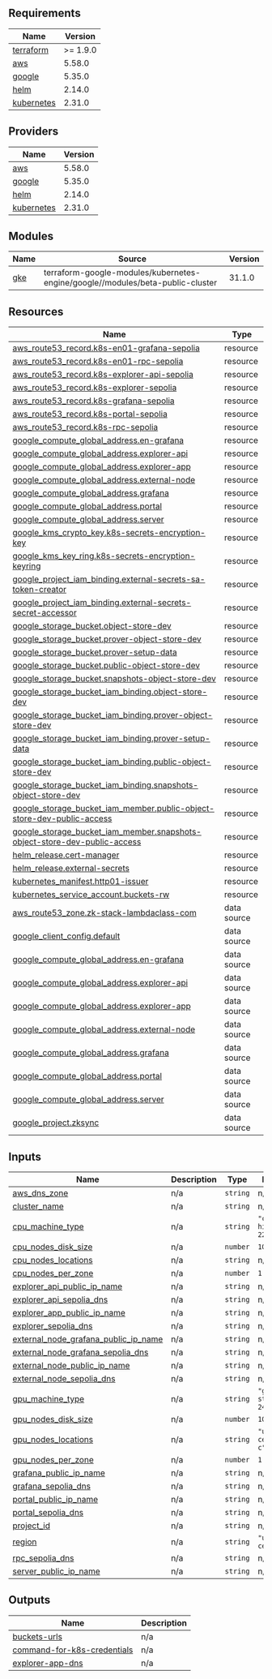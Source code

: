 <!-- BEGIN_TF_DOCS -->
## Requirements

| Name | Version |
|------|---------|
| <a name="requirement_terraform"></a> [terraform](#requirement\_terraform) | >= 1.9.0 |
| <a name="requirement_aws"></a> [aws](#requirement\_aws) | 5.58.0 |
| <a name="requirement_google"></a> [google](#requirement\_google) | 5.35.0 |
| <a name="requirement_helm"></a> [helm](#requirement\_helm) | 2.14.0 |
| <a name="requirement_kubernetes"></a> [kubernetes](#requirement\_kubernetes) | 2.31.0 |

## Providers

| Name | Version |
|------|---------|
| <a name="provider_aws"></a> [aws](#provider\_aws) | 5.58.0 |
| <a name="provider_google"></a> [google](#provider\_google) | 5.35.0 |
| <a name="provider_helm"></a> [helm](#provider\_helm) | 2.14.0 |
| <a name="provider_kubernetes"></a> [kubernetes](#provider\_kubernetes) | 2.31.0 |

## Modules

| Name | Source | Version |
|------|--------|---------|
| <a name="module_gke"></a> [gke](#module\_gke) | terraform-google-modules/kubernetes-engine/google//modules/beta-public-cluster | 31.1.0 |

## Resources

| Name | Type |
|------|------|
| [aws_route53_record.k8s-en01-grafana-sepolia](https://registry.terraform.io/providers/hashicorp/aws/5.58.0/docs/resources/route53_record) | resource |
| [aws_route53_record.k8s-en01-rpc-sepolia](https://registry.terraform.io/providers/hashicorp/aws/5.58.0/docs/resources/route53_record) | resource |
| [aws_route53_record.k8s-explorer-api-sepolia](https://registry.terraform.io/providers/hashicorp/aws/5.58.0/docs/resources/route53_record) | resource |
| [aws_route53_record.k8s-explorer-sepolia](https://registry.terraform.io/providers/hashicorp/aws/5.58.0/docs/resources/route53_record) | resource |
| [aws_route53_record.k8s-grafana-sepolia](https://registry.terraform.io/providers/hashicorp/aws/5.58.0/docs/resources/route53_record) | resource |
| [aws_route53_record.k8s-portal-sepolia](https://registry.terraform.io/providers/hashicorp/aws/5.58.0/docs/resources/route53_record) | resource |
| [aws_route53_record.k8s-rpc-sepolia](https://registry.terraform.io/providers/hashicorp/aws/5.58.0/docs/resources/route53_record) | resource |
| [google_compute_global_address.en-grafana](https://registry.terraform.io/providers/hashicorp/google/5.35.0/docs/resources/compute_global_address) | resource |
| [google_compute_global_address.explorer-api](https://registry.terraform.io/providers/hashicorp/google/5.35.0/docs/resources/compute_global_address) | resource |
| [google_compute_global_address.explorer-app](https://registry.terraform.io/providers/hashicorp/google/5.35.0/docs/resources/compute_global_address) | resource |
| [google_compute_global_address.external-node](https://registry.terraform.io/providers/hashicorp/google/5.35.0/docs/resources/compute_global_address) | resource |
| [google_compute_global_address.grafana](https://registry.terraform.io/providers/hashicorp/google/5.35.0/docs/resources/compute_global_address) | resource |
| [google_compute_global_address.portal](https://registry.terraform.io/providers/hashicorp/google/5.35.0/docs/resources/compute_global_address) | resource |
| [google_compute_global_address.server](https://registry.terraform.io/providers/hashicorp/google/5.35.0/docs/resources/compute_global_address) | resource |
| [google_kms_crypto_key.k8s-secrets-encryption-key](https://registry.terraform.io/providers/hashicorp/google/5.35.0/docs/resources/kms_crypto_key) | resource |
| [google_kms_key_ring.k8s-secrets-encryption-keyring](https://registry.terraform.io/providers/hashicorp/google/5.35.0/docs/resources/kms_key_ring) | resource |
| [google_project_iam_binding.external-secrets-sa-token-creator](https://registry.terraform.io/providers/hashicorp/google/5.35.0/docs/resources/project_iam_binding) | resource |
| [google_project_iam_binding.external-secrets-secret-accessor](https://registry.terraform.io/providers/hashicorp/google/5.35.0/docs/resources/project_iam_binding) | resource |
| [google_storage_bucket.object-store-dev](https://registry.terraform.io/providers/hashicorp/google/5.35.0/docs/resources/storage_bucket) | resource |
| [google_storage_bucket.prover-object-store-dev](https://registry.terraform.io/providers/hashicorp/google/5.35.0/docs/resources/storage_bucket) | resource |
| [google_storage_bucket.prover-setup-data](https://registry.terraform.io/providers/hashicorp/google/5.35.0/docs/resources/storage_bucket) | resource |
| [google_storage_bucket.public-object-store-dev](https://registry.terraform.io/providers/hashicorp/google/5.35.0/docs/resources/storage_bucket) | resource |
| [google_storage_bucket.snapshots-object-store-dev](https://registry.terraform.io/providers/hashicorp/google/5.35.0/docs/resources/storage_bucket) | resource |
| [google_storage_bucket_iam_binding.object-store-dev](https://registry.terraform.io/providers/hashicorp/google/5.35.0/docs/resources/storage_bucket_iam_binding) | resource |
| [google_storage_bucket_iam_binding.prover-object-store-dev](https://registry.terraform.io/providers/hashicorp/google/5.35.0/docs/resources/storage_bucket_iam_binding) | resource |
| [google_storage_bucket_iam_binding.prover-setup-data](https://registry.terraform.io/providers/hashicorp/google/5.35.0/docs/resources/storage_bucket_iam_binding) | resource |
| [google_storage_bucket_iam_binding.public-object-store-dev](https://registry.terraform.io/providers/hashicorp/google/5.35.0/docs/resources/storage_bucket_iam_binding) | resource |
| [google_storage_bucket_iam_binding.snapshots-object-store-dev](https://registry.terraform.io/providers/hashicorp/google/5.35.0/docs/resources/storage_bucket_iam_binding) | resource |
| [google_storage_bucket_iam_member.public-object-store-dev-public-access](https://registry.terraform.io/providers/hashicorp/google/5.35.0/docs/resources/storage_bucket_iam_member) | resource |
| [google_storage_bucket_iam_member.snapshots-object-store-dev-public-access](https://registry.terraform.io/providers/hashicorp/google/5.35.0/docs/resources/storage_bucket_iam_member) | resource |
| [helm_release.cert-manager](https://registry.terraform.io/providers/hashicorp/helm/2.14.0/docs/resources/release) | resource |
| [helm_release.external-secrets](https://registry.terraform.io/providers/hashicorp/helm/2.14.0/docs/resources/release) | resource |
| [kubernetes_manifest.http01-issuer](https://registry.terraform.io/providers/hashicorp/kubernetes/2.31.0/docs/resources/manifest) | resource |
| [kubernetes_service_account.buckets-rw](https://registry.terraform.io/providers/hashicorp/kubernetes/2.31.0/docs/resources/service_account) | resource |
| [aws_route53_zone.zk-stack-lambdaclass-com](https://registry.terraform.io/providers/hashicorp/aws/5.58.0/docs/data-sources/route53_zone) | data source |
| [google_client_config.default](https://registry.terraform.io/providers/hashicorp/google/5.35.0/docs/data-sources/client_config) | data source |
| [google_compute_global_address.en-grafana](https://registry.terraform.io/providers/hashicorp/google/5.35.0/docs/data-sources/compute_global_address) | data source |
| [google_compute_global_address.explorer-api](https://registry.terraform.io/providers/hashicorp/google/5.35.0/docs/data-sources/compute_global_address) | data source |
| [google_compute_global_address.explorer-app](https://registry.terraform.io/providers/hashicorp/google/5.35.0/docs/data-sources/compute_global_address) | data source |
| [google_compute_global_address.external-node](https://registry.terraform.io/providers/hashicorp/google/5.35.0/docs/data-sources/compute_global_address) | data source |
| [google_compute_global_address.grafana](https://registry.terraform.io/providers/hashicorp/google/5.35.0/docs/data-sources/compute_global_address) | data source |
| [google_compute_global_address.portal](https://registry.terraform.io/providers/hashicorp/google/5.35.0/docs/data-sources/compute_global_address) | data source |
| [google_compute_global_address.server](https://registry.terraform.io/providers/hashicorp/google/5.35.0/docs/data-sources/compute_global_address) | data source |
| [google_project.zksync](https://registry.terraform.io/providers/hashicorp/google/5.35.0/docs/data-sources/project) | data source |

## Inputs

| Name | Description | Type | Default | Required |
|------|-------------|------|---------|:--------:|
| <a name="input_aws_dns_zone"></a> [aws\_dns\_zone](#input\_aws\_dns\_zone) | n/a | `string` | n/a | yes |
| <a name="input_cluster_name"></a> [cluster\_name](#input\_cluster\_name) | n/a | `string` | n/a | yes |
| <a name="input_cpu_machine_type"></a> [cpu\_machine\_type](#input\_cpu\_machine\_type) | n/a | `string` | `"c3-highmem-22"` | no |
| <a name="input_cpu_nodes_disk_size"></a> [cpu\_nodes\_disk\_size](#input\_cpu\_nodes\_disk\_size) | n/a | `number` | `100` | no |
| <a name="input_cpu_nodes_locations"></a> [cpu\_nodes\_locations](#input\_cpu\_nodes\_locations) | n/a | `string` | n/a | yes |
| <a name="input_cpu_nodes_per_zone"></a> [cpu\_nodes\_per\_zone](#input\_cpu\_nodes\_per\_zone) | n/a | `number` | `1` | no |
| <a name="input_explorer_api_public_ip_name"></a> [explorer\_api\_public\_ip\_name](#input\_explorer\_api\_public\_ip\_name) | n/a | `string` | n/a | yes |
| <a name="input_explorer_api_sepolia_dns"></a> [explorer\_api\_sepolia\_dns](#input\_explorer\_api\_sepolia\_dns) | n/a | `string` | n/a | yes |
| <a name="input_explorer_app_public_ip_name"></a> [explorer\_app\_public\_ip\_name](#input\_explorer\_app\_public\_ip\_name) | n/a | `string` | n/a | yes |
| <a name="input_explorer_sepolia_dns"></a> [explorer\_sepolia\_dns](#input\_explorer\_sepolia\_dns) | n/a | `string` | n/a | yes |
| <a name="input_external_node_grafana_public_ip_name"></a> [external\_node\_grafana\_public\_ip\_name](#input\_external\_node\_grafana\_public\_ip\_name) | n/a | `string` | n/a | yes |
| <a name="input_external_node_grafana_sepolia_dns"></a> [external\_node\_grafana\_sepolia\_dns](#input\_external\_node\_grafana\_sepolia\_dns) | n/a | `string` | n/a | yes |
| <a name="input_external_node_public_ip_name"></a> [external\_node\_public\_ip\_name](#input\_external\_node\_public\_ip\_name) | n/a | `string` | n/a | yes |
| <a name="input_external_node_sepolia_dns"></a> [external\_node\_sepolia\_dns](#input\_external\_node\_sepolia\_dns) | n/a | `string` | n/a | yes |
| <a name="input_gpu_machine_type"></a> [gpu\_machine\_type](#input\_gpu\_machine\_type) | n/a | `string` | `"g2-standard-24"` | no |
| <a name="input_gpu_nodes_disk_size"></a> [gpu\_nodes\_disk\_size](#input\_gpu\_nodes\_disk\_size) | n/a | `number` | `100` | no |
| <a name="input_gpu_nodes_locations"></a> [gpu\_nodes\_locations](#input\_gpu\_nodes\_locations) | n/a | `string` | `"us-central1-c"` | no |
| <a name="input_gpu_nodes_per_zone"></a> [gpu\_nodes\_per\_zone](#input\_gpu\_nodes\_per\_zone) | n/a | `number` | `1` | no |
| <a name="input_grafana_public_ip_name"></a> [grafana\_public\_ip\_name](#input\_grafana\_public\_ip\_name) | n/a | `string` | n/a | yes |
| <a name="input_grafana_sepolia_dns"></a> [grafana\_sepolia\_dns](#input\_grafana\_sepolia\_dns) | n/a | `string` | n/a | yes |
| <a name="input_portal_public_ip_name"></a> [portal\_public\_ip\_name](#input\_portal\_public\_ip\_name) | n/a | `string` | n/a | yes |
| <a name="input_portal_sepolia_dns"></a> [portal\_sepolia\_dns](#input\_portal\_sepolia\_dns) | n/a | `string` | n/a | yes |
| <a name="input_project_id"></a> [project\_id](#input\_project\_id) | n/a | `string` | n/a | yes |
| <a name="input_region"></a> [region](#input\_region) | n/a | `string` | `"us-central1"` | no |
| <a name="input_rpc_sepolia_dns"></a> [rpc\_sepolia\_dns](#input\_rpc\_sepolia\_dns) | n/a | `string` | n/a | yes |
| <a name="input_server_public_ip_name"></a> [server\_public\_ip\_name](#input\_server\_public\_ip\_name) | n/a | `string` | n/a | yes |

## Outputs

| Name | Description |
|------|-------------|
| <a name="output_buckets-urls"></a> [buckets-urls](#output\_buckets-urls) | n/a |
| <a name="output_command-for-k8s-credentials"></a> [command-for-k8s-credentials](#output\_command-for-k8s-credentials) | n/a |
| <a name="output_explorer-app-dns"></a> [explorer-app-dns](#output\_explorer-app-dns) | n/a |
<!-- END_TF_DOCS -->
